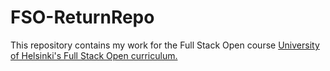 # FSO-ReturnRepo
This repository contains my work for the Full Stack Open course [University of Helsinki's Full Stack Open curriculum.](https://fullstackopen.com/en/)
